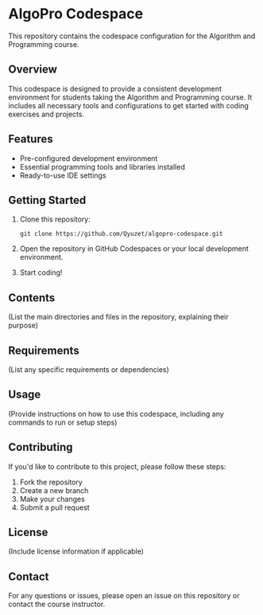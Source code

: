 # AlgoPro Codespace

This repository contains the codespace configuration for the Algorithm and Programming course.

## Overview

This codespace is designed to provide a consistent development environment for students taking the Algorithm and Programming course. It includes all necessary tools and configurations to get started with coding exercises and projects.

## Features

- Pre-configured development environment
- Essential programming tools and libraries installed
- Ready-to-use IDE settings

## Getting Started

1. Clone this repository:
   ```
   git clone https://github.com/Qyuzet/algopro-codespace.git
   ```

2. Open the repository in GitHub Codespaces or your local development environment.

3. Start coding!

## Contents

(List the main directories and files in the repository, explaining their purpose)

## Requirements

(List any specific requirements or dependencies)

## Usage

(Provide instructions on how to use this codespace, including any commands to run or setup steps)

## Contributing

If you'd like to contribute to this project, please follow these steps:
1. Fork the repository
2. Create a new branch
3. Make your changes
4. Submit a pull request

## License

(Include license information if applicable)

## Contact

For any questions or issues, please open an issue on this repository or contact the course instructor.
